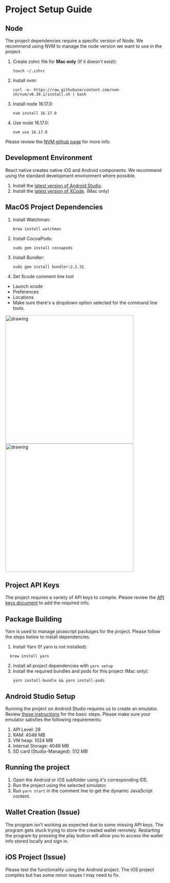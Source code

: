 # Project Setup Guide

## Node
The project dependencies require a specific version of Node. We recommend using NVM to manage the node version we want to use in the project. 
1. Create zshrc file for **Mac only** (If it doesn't exist):
   ```shell
   touch ~/.zshrc
   ```
2. Install nvm:
    ```shell
   curl -o- https://raw.githubusercontent.com/nvm-sh/nvm/v0.39.1/install.sh | bash
   ```

3. Install node 16.17.0:
    ```shell
   nvm install 16.17.0
   ```

4. Use node 16.17.0:
    ```shell
   nvm use 16.17.0
   ```

Please review the [NVM github page](https://github.com/creationix/nvm) for more info. 

## Development Environment
React native creates native iOS and Android components. We recommend using the standard development environment where possible. 

1. Install the [latest version of Android Studio](https://developer.android.com/studio).
2. Install the [latest version of XCode](https://developer.apple.com/xcode/). (Mac only)

## MacOS Project Dependencies

1. Install Watchman:

   ```shell
   brew install watchman
   ```

2. Install CocoaPods:
   ```shell
   sudo gem install cocoapods
   ```
3. Install Bundler:

   ```shell
   sudo gem install bundler:2.2.31
   ```
4. Set Xcode comment line tool
- Launch xcode
- Preferences
- Locations
- Make sure there's a dropdown option selected for the command line tools.
<img src="https://i.stack.imgur.com/YkCR4.png" alt="drawing" width="400"/>
<img src="https://i.stack.imgur.com/bEKl7.png" alt="drawing" width="400"/>

## Project API Keys
The project requires a variety of API keys to compile. Please review the [API keys document](https://drive.google.com/drive/u/1/folders/1VmZTl-kZHcWAjKdJSch-ekyidG8jaRLB) to add the required info. 

## Package Building
Yarn is used to manage javascript packages for the project. Please follow the steps below to install dependencies. 

1. Install Yarn (If yarn is not installed): 
 ```shell
   brew install yarn
   ```
2. Install all project dependencies with `yarn setup`
3. Install the required bundles and pods for this project (Mac only):
   ```shell
   yarn install-bundle && yarn install-pods
   ```

## Android Studio Setup
Running the project on Android Studio requires us to create an emulator. Review [these instructions](https://developer.android.com/studio/run/managing-avds) for the basic steps. Please make sure your emulator satisfies the following requirements:
1. API Level: 28
2. RAM: 4048 MB
3. VM heap: 1024 MB
4. Internal Storage: 4048 MB 
5. SD card (Studio-Managed): 512 MB 

## Running the project
1. Open the Android or iOS subfolder using it's corresponding IDE.
2. Run the project using the selected simulator.
3. Run `yarn start` in the comment line to get the dynamic JavaScript content. 

## Wallet Creation (Issue)
The program isn't working as expected due to some missing API keys. The program gets stuck trying to store the created wallet remotely. Restarting the program by pressing the play button will allow you to access the wallet info stored locally and sign in. 

## iOS Project (Issue)
Please test the functionality using the Android project. The iOS project compiles but has some minor issues I may need to fix. 
